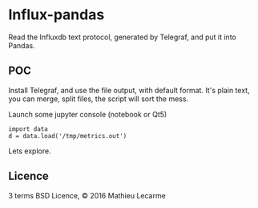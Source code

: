 Influx-pandas
=============

Read the Influxdb text protocol, generated by Telegraf, and put it into Pandas.

POC
---

Install Telegraf, and use the file output, with default format.
It's plain text, you can merge, split files, the script will sort the mess.

Launch some jupyter console (notebook or Qt5)

    import data
    d = data.load('/tmp/metrics.out')

Lets explore.

Licence
-------

3 terms BSD Licence, © 2016 Mathieu Lecarme
